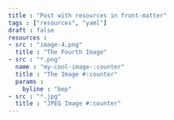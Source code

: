 ```yaml
---
title : "Post with resources in front-matter"
tags : ["resources", "yaml"]
draft : false
resources :
- src : "image-4.png"
  title : "The Fourth Image"
- src : "*.png"
  name : "my-cool-image-:counter"
  title : "The Image #:counter"
  params :
    byline : "bep"
- src : "*.jpg"
  title : "JPEG Image #:counter"
---
```

